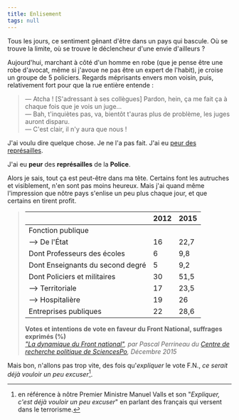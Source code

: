 ```yaml
---
title: Enlisement
tags: null
---
```


Tous les jours, ce sentiment gênant d'être dans un pays qui bascule. Où se
trouve la limite, où se trouve le déclencheur d'une envie d'ailleurs ?

Aujourd'hui, marchant à côté d'un homme en robe (que je pense être une robe
d'avocat, même si j'avoue ne pas être un expert de l'habit), je croise un groupe
de 5 policiers. Regards méprisants envers mon voisin, puis, relativement fort
pour que la rue entière entende :

> — Atcha ! [S'adressant à ses collègues] Pardon, hein, ça me fait ça à chaque
> fois que je vois un juge…  
> — Bah, t'inquiètes pas, va, bientôt t'auras plus de problème, les juges auront
> disparu.  
> — C'est clair, il n'y aura que nous !

J'ai voulu dire quelque chose. Je ne l'a pas fait. J'ai eu
[peur des représailles](http://leplus.nouvelobs.com/contribution/1468581-des-policiers-des-juges-et-des-lois-pour-nous-faire-taire-je-vous-presente-alfred.html).

J'ai eu **peur** des **représailles** de la **Police**.

Alors je sais, tout ça est peut-être dans ma tête. Certains font les autruches
et visiblement, n'en sont pas moins heureux. Mais j'ai quand même l'impression
que nôtre pays s'enlise un peu plus chaque jour, et que certains en tirent
profit.

> |                                  | 2012 | 2015 |
> | -------------------------------- | ---- | ---- |
> | Fonction publique                |      |      |
> | --> De l'État                    | 16   | 22,7 |
> | Dont Professeurs des écoles      | 6    | 9,8  |
> | Dont Enseignants du second degré | 5    | 9,2  |
> | Dont Policiers et militaires     | 30   | 51,5 |
> | --> Territoriale                 | 17   | 23,5 |
> | --> Hospitalière                 | 19   | 26   |
> | Entreprises publiques            | 22   | 28,6 |
>
> **Votes et intentions de vote en faveur du Front National, suffrages exprimés
> (%)**  
> <cite><a href="http://ses.ens-lyon.fr/la-dynamique-du-front-national-cevipof-decembre-2015--289724.kjsp?RH=40">"La
> dynamique du Front national"</a>, par Pascal Perrineau du
> <a href="http://www.cevipof.com/">Centre de recherche politique de
> SciencesPo</a>, Décembre 2015</cite>

Mais bon, n'allons pas trop vite, des fois qu'_expliquer_ le vote F.N., _ce
serait déjà vouloir un peu excuser_[^1].

[^1]:
    en référence à nôtre Premier Ministre Manuel Valls et son "_Expliquer, c'est
    déjà vouloir un peu excuser_" en parlant des français qui versent dans le
    terrorisme.
